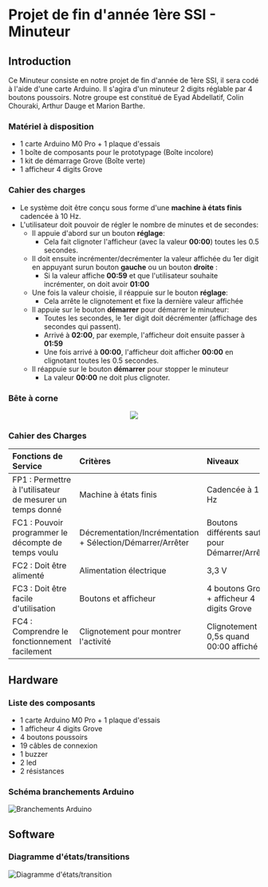 
# Projet de fin d'année 1ère SSI - Minuteur
 
## Introduction
Ce Minuteur consiste en notre projet de fin d'année de 1ère SSI, il sera codé à l'aide d'une carte Arduino.
Il s'agira d'un minuteur 2 digits réglable par 4 boutons poussoirs.
Notre groupe est constitué de Eyad Abdellatif, Colin Chouraki, Arthur Dauge et Marion Barthe.

### Matériel à disposition

* 1 carte Arduino M0 Pro + 1 plaque d'essais
* 1 boîte de composants pour le prototypage (Boîte incolore)
* 1 kit de démarrage Grove (Boîte verte) 
* 1 afficheur 4 digits Grove

### Cahier des charges

* Le système doit être conçu sous forme d'une __machine à
états finis__ cadencée à 10 Hz.
* L'utilisateur doit pouvoir de régler le nombre de minutes et de secondes:
    - Il appuie d'abord sur un bouton __réglage__:
        * Cela fait clignoter l'afficheur (avec la valeur __00:00__) toutes les 0.5 
        secondes.
    - Il doit ensuite incrémenter/decrémenter la valeur affichée du 1er digit  en appuyant surun bouton __gauche__ ou un bouton __droite__  :
        * Si la valeur affiche __00:59__ et que l'utilisateur souhaite incrémenter,
        on doit avoir __01:00__
    - Une fois la valeur choisie, il réappuie sur le bouton __réglage__:
        * Cela arrête le clignotement et fixe la dernière valeur affichée
    - Il appuie sur le bouton __démarrer__ pour démarrer le minuteur:  
        * Toutes les secondes, le 1er digit doit décrémenter (affichage des secondes
        qui passent).
        * Arrivé à __02:00__, par exemple, l'afficheur doit ensuite passer à __01:59__ 
        * Une fois arrivé à __00:00__, l'afficheur doit afficher __00:00__ en
        clignotant toutes les 0.5 secondes.
    - Il réappuie sur le bouton __démarrer__ pour stopper le minuteur
        * La valeur __00:00__ ne doit plus clignoter.
        
### Bête à corne

<p align="center">
  <img src="https://raw.githubusercontent.com/lycee-chaptal-sii/colin-marion-arthur-eyad/partie_communiquer/docs/bete%20a%20cornes.png?token=AiA3lZkPbn1K810Jq1GOGkG212CZM7cLks5bDqlDwA%3D%3D">
</p>

### Cahier des Charges

| Fonctions de Service                                       | Critères                                                          | Niveaux                                                                                                          | Flexibilité |
|:-----------------------------------------------------------|:------------------------------------------------------------------|:----------------------------------------------------------------------------------------------------------------------|:------------|
| FP1 : Permettre à l'utilisateur de mesurer un temps donné  | Machine à états finis                                             | Cadencée à 10 Hz                                                                                                 | F0          |
| FC1 : Pouvoir programmer le décompte de temps voulu        | Décrementation/Incrémentation + Sélection/Démarrer/Arrêter        | Boutons différents sauf pour Démarrer/Arrêter                                                                    | F0          |
| FC2 : Doit être alimenté                                   | Alimentation électrique                                           | 3,3 V                                                                                                                  | F0          |
| FC3 : Doit être facile d'utilisation                       | Boutons et afficheur                                              | 4 boutons Grove + afficheur 4 digits Grove                                                                         | F0          |
| FC4 : Comprendre le fonctionnement facilement              | Clignotement pour montrer l'activité                              | Clignotement de 0,5s quand 00:00 affiché                                                                         | F0          |

## Hardware

### Liste des composants

* 1 carte Arduino M0 Pro + 1 plaque d'essais
* 1 afficheur 4 digits Grove
* 4 boutons poussoirs
* 19 câbles de connexion
* 1 buzzer
* 2 led
* 2 résistances

### Schéma branchements Arduino

![Branchements Arduino](https://raw.githubusercontent.com/lycee-chaptal-sii/colin-marion-arthur-eyad/partie_communiquer/docs/schema.PNG?token=AiA3lWYiOy_aTa6bGpuvonCLa11UA_HNks5bDqd5wA%3D%3D)

## Software

### Diagramme d'états/transitions

![Diagramme d'états/transition](https://raw.githubusercontent.com/lycee-chaptal-sii/colin-marion-arthur-eyad/partie_communiquer/docs/diagramme%20etat.png?token=AiA3ldJzqxOyils5FIHxld--T9wRnzztks5bDqf1wA%3D%3D)
